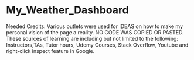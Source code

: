 # My_Weather_Dashboard
Needed Credits:
    Various outlets were used for IDEAS on how to make my personal vision of the page a reality. NO CODE WAS COPIED OR PASTED. These sources of learning are including but not limited to the following: Instructors,TAs, Tutor hours, Udemy Courses, Stack Overflow, Youtube and right-click inspect feature in Google.